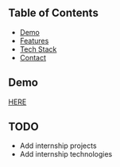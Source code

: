 ## Table of Contents
- [Demo](#demo)
- [Features](#features)
- [Tech Stack](#tech-stack)
- [Contact](#contact)

## Demo
[HERE](https://codewithphilip.com/)

## TODO
- Add internship projects
- Add internship technologies 
